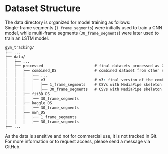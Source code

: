 # Dataset Structure

The data directory is organized for model training as follows:  
Single-frame segments (`1_frame_segments`) were initially used to train a CNN model, while multi-frame segments (`30_frame_segments`) were later used to train an LSTM model.

```css
gym_tracking/       
├── ...
├── data/
│   ├── ...
│   ├── processed                       # final datasets processed as CSVs
│   │   ├── combined_DS                 # combined dataset from other subdirectories
│   │   │   ├── ...
│   │   │   ├── v3                      # v3: final version of the combined dataset
│   │   │   │   ├── 1_frame_segments    # CSVs with MediaPipe skeleton landmarks from a single video frame
│   │   │   │   ├── 30_frame_segments   # CSVs with MediaPipe skeleton landmarks from 30 consecutive video frames
│   │   ├── fit3D_DS
│   │   │   ├── 30_frame_segments
│   │   ├── kaggle_DS
│   │   │   ├── 30_frame_segments
│   │   ├── own_DS
│   │   │   ├── 1_frame_segments
│   │   │   ├── 30_frame_segments
├── ...
```

As the data is sensitive and not for commercial use, it is not tracked in Git. For more information or to request access, please send a message via GitHub.